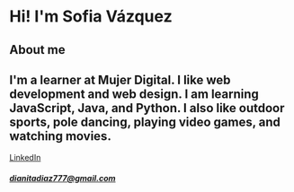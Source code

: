 # Hi! I'm Sofia Vázquez
## About me 
I'm a learner at Mujer Digital. I like web development and web design. I am learning JavaScript, Java, and Python. I also like outdoor sports, pole dancing, playing video games, and watching movies. 
----------------------- 
 [LinkedIn](https://www.linkedin.com/in/diana-sof%C3%ADa-v%C3%A1zquez-d%C3%ADaz-43ba26236/) 
##### dianitadiaz777@gmail.com
